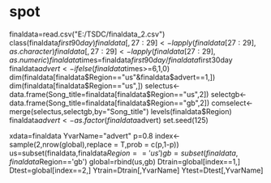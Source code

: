 # spot
finaldata=read.csv("E:/TSDC/finaldata_2.csv")
class(finaldata$first90day)
finaldata[,27:29]<-lapply(finaldata[27:29],as.character)
finaldata[,27:29]<-lapply(finaldata[27:29],as.numeric)
finaldata$times=finaldata$first90day/finaldata$first30day
finaldata$advert<-ifelse(finaldata$times>=6,1,0)
dim(finaldata[finaldata$Region=="us"&finaldata$advert==1,])
dim(finaldata[finaldata$Region=="us",])
selectus<-data.frame(Song_title=finaldata[finaldata$Region=="us",2])
selectgb<-data.frame(Song_title=finaldata[finaldata$Region=="gb",2])
comselect<-merge(selectus,selectgb,by="Song_title")
levels(finaldata$Region)
finaldata$advert<-as.factor(finaldata$advert)
set.seed(125)

xdata=finaldata
YvarName="advert"
p=0.8
index<-sample(2,nrow(global),replace = T,prob = c(p,1-p))
us=subset(finaldata,finaldata$Region=='us')
gb=subset(finaldata,finaldata$Region=='gb')
global=rbind(us,gb)
Dtrain=global[index==1,]
Dtest=global[index==2,]
Ytrain=Dtrain[,YvarName]
Ytest=Dtest[,YvarName]
